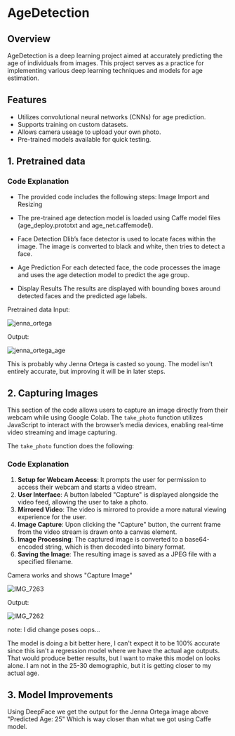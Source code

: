 # AgeDetection

## Overview
AgeDetection is a deep learning project aimed at accurately predicting the age of individuals from images. This project serves as a practice for implementing various deep learning techniques and models for age estimation.

## Features
- Utilizes convolutional neural networks (CNNs) for age prediction.
- Supports training on custom datasets.
- Allows camera useage to upload your own photo.
- Pre-trained models available for quick testing.


## 1. Pretrained data 

### Code Explanation
- The provided code includes the following steps: Image Import and Resizing

- The pre-trained age detection model is loaded using Caffe model files (age_deploy.prototxt and age_net.caffemodel).

- Face Detection Dlib’s face detector is used to locate faces within the image. The image is converted to black and white, then tries to detect a face.

- Age Prediction
For each detected face, the code processes the image and uses the age detection model to predict the age group.
- Display Results
The results are displayed with bounding boxes around detected faces and the predicted age labels.

Pretrained data
Input:


![jenna_ortega](https://github.com/user-attachments/assets/a2214435-b231-492c-a359-bfb5c76c17e6)

Output:


![jenna_ortega_age](https://github.com/user-attachments/assets/46f99056-276e-439c-8fbc-7cd9f5e48601)

This is probably why Jenna Ortega is casted so young. The model isn't entirely accurate, but improving it will be in later steps. 

## 2. Capturing Images 

This section of the code allows users to capture an image directly from their webcam while using Google Colab. The `take_photo` function utilizes JavaScript to interact with the browser’s media devices, enabling real-time video streaming and image capturing.

The `take_photo` function does the following:

### Code Explanation

1. **Setup for Webcam Access**: It prompts the user for permission to access their webcam and starts a video stream.
2. **User Interface**: A button labeled "Capture" is displayed alongside the video feed, allowing the user to take a photo.
3. **Mirrored Video**: The video is mirrored to provide a more natural viewing experience for the user.
4. **Image Capture**: Upon clicking the "Capture" button, the current frame from the video stream is drawn onto a canvas element.
5. **Image Processing**: The captured image is converted to a base64-encoded string, which is then decoded into binary format.
6. **Saving the Image**: The resulting image is saved as a JPEG file with a specified filename.

Camera works and shows "Capture Image"

![IMG_7263](https://github.com/user-attachments/assets/b90d5ca8-7959-4379-8432-9194ef29dc2f)


Output:

![IMG_7262](https://github.com/user-attachments/assets/4e62e6a8-3cc0-4cb6-9226-6174656d9365)

note: I did change poses oops...

The model is doing a bit better here, I can't expect it to be 100% accurate since this isn't a regression model where we have the actual age outputs. That would produce better results, but I want to make this model on looks alone. I am not in the 25-30 demographic, but it is getting closer to my actual age. 

## 3. Model Improvements
Using DeepFace we get the output for the Jenna Ortega image above "Predicted Age: 25"
Which is way closer than what we got using Caffe model.
